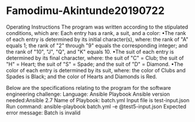 # Famodimu-Akintunde20190722
Operating Instructions
The program was written according to the stipulated conditions, which are:
Each entry has a rank, a suit, and a color:
•The rank of each entry is determined by its initial character(s), where: the rank of "A" equals 1; the rank of "2" through "9" equals the corresponding integer; and the rank of "10", "J", "Q", and "K" equals 10.
•The suit of each entry is determined by its final character, where: the suit of "C" = Club; the suit of "H" = Heart; the suit of "S" = Spade; and the suit of "D" = Diamond.
•The color of each entry is determined by its suit, where: the color of Clubs and Spades is Black; and the color of Hearts and Diamonds is Red.

Below are the specifications relating to the program for the software engineering challenge:
Language: Ansible Playbook
Ansible version needed:Ansible 2.7
Name of Playbook: batch.yml
Input file is test-input.json
Run command: ansible-playbook batch.yml -e @test5-input.json
Expected error message: Batch is invalid 
